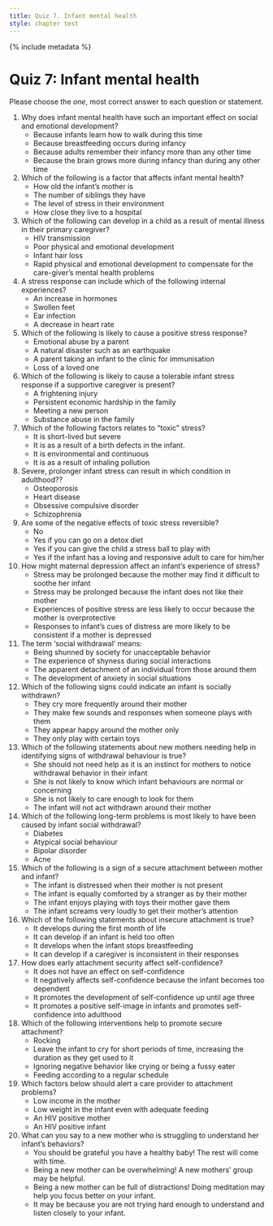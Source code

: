 ```yaml
---
title: Quiz 7. Infant mental health
style: chapter test
---
```


{% include metadata %}

# Quiz 7: Infant mental health

Please choose the *one*, most correct answer to each question or statement.

1. Why does infant mental health have such an important effect on social and emotional development?
    -   Because infants learn how to walk during this time
    -   Because breastfeeding occurs during infancy
    -   Because adults remember their infancy more than any other time
    +   Because the brain grows more during infancy than during any other time
2. Which of the following is a factor that affects infant mental health?
    -   How old the infant’s mother is
    -   The number of siblings they have
    +   The level of stress in their environment
    -   How close they live to a hospital
3. Which of the following can develop in a child as a result of mental illness in their primary caregiver? 
    -   HIV transmission
    +   Poor physical and emotional development
    -   Infant hair loss
    -   Rapid physical and emotional development to compensate for the care-giver’s mental health problems
4. A stress response can include which of the following internal experiences?
    +   An increase in hormones
    -   Swollen feet
    -   Ear infection
    -   A decrease in heart rate
5. Which of the following is likely to cause a positive stress response?
    -   Emotional abuse by a parent
    -   A natural disaster such as an earthquake
    +   A parent taking an infant to the clinic for immunisation
    +   Loss of a loved one
6. Which of the following is likely to cause a tolerable infant stress response if a supportive caregiver is present?
    +   A frightening injury
    +   Persistent economic hardship in the family
    +   Meeting a new person
    +   Substance abuse in the family
7. Which of the following factors relates to “toxic” stress? 
    -   It is short-lived but severe 
    -   It is as a result of a birth defects in the infant.
    +   It is environmental and continuous
    -   It is as a result of inhaling pollution 
8. Severe, prolonger infant stress can result in which condition in adulthood??
    -   Osteoporosis
    +   Heart disease
    -   Obsessive compulsive disorder
    -   Schizophrenia
9. Are some of the negative effects of toxic stress reversible?
    -   No
    -   Yes if you can go on a detox diet
    -   Yes if you can give the child a stress ball to play with 
    +   Yes if the infant has a loving and responsive adult to care for him/her
10. How might maternal depression affect an infant’s experience of stress?
    +   Stress may be prolonged because the mother may find it difficult to soothe her infant 
    -   Stress may be prolonged because the infant does not like their mother
    -   Experiences of positive stress are less likely to occur because the mother is overprotective
    -   Responses to infant’s cues of distress are more likely to be consistent if a mother is depressed
11. The term ‘social withdrawal’ means:
    -   Being shunned by society for unacceptable behavior 
    -   The experience of shyness during social interactions
    +   The apparent detachment of an individual from those around them
    -   The development of anxiety in social situations
12. Which of the following signs could indicate an infant is socially withdrawn?
    -   They cry more frequently around their mother
    +   They make few sounds and responses when someone plays with them
    -   They appear happy around the mother only
    -   They only play with certain toys
13. Which of the following statements about new mothers needing help in identifying signs of withdrawal behaviour is true? 
    -   She should not need help as it is an instinct for mothers to notice withdrawal behavior in their infant
    +   She is not likely to know which infant behaviours are normal or concerning
    -   She is not likely to care enough to look for them
    -   The infant will not act withdrawn around their mother 
14. Which of the following long-term problems is most likely to have been caused by infant social withdrawal?
    -   Diabetes
    +   Atypical social behaviour
    -   Bipolar disorder
    -   Acne
15. Which of the following is a sign of a secure attachment between mother and infant?
    +   The infant is distressed when their mother is not present
    -   The infant is equally comforted by a stranger as by their mother
    -   The infant enjoys playing with toys their mother gave them
    -   The infant screams very loudly to get their mother’s attention
16. Which of the following statements about insecure attachment is true?
    -   It develops during the first month of life
    -   It can develop if an infant is held too often
    -   It develops when the infant stops breastfeeding 
    +   It can develop if a caregiver is inconsistent in their responses
17. How does early attachment security affect self-confidence?
    -   It does not have an effect on self-confidence
    -   It negatively affects self-confidence because the infant becomes too dependent
    -   It promotes the development of self-confidence up until age three
    +   It promotes a positive self-image in infants and promotes self-confidence into adulthood
18. Which of the following interventions help to promote secure attachment? 
    +   Rocking
    -   Leave the infant to cry for short periods of time, increasing the duration as they get used to it
    -   Ignoring negative behavior like crying or being a fussy eater
    -   Feeding according to a regular schedule
19. Which factors below should alert a care provider to attachment problems?
    -   Low income in the mother
    +   Low weight in the infant even with adequate feeding
    -   An HIV positive mother
    -   An HIV positive infant
20. What can you say to a new mother who is struggling to understand her infant’s behaviors?
    -   You should be grateful you have a healthy baby! The rest will come with time.
    +   Being a new mother can be overwhelming! A new mothers’ group may be helpful.
    -   Being a new mother can be full of distractions! Doing meditation may help you focus better on your infant.
    -   It may be because you are not trying hard enough to understand and listen closely to your infant.